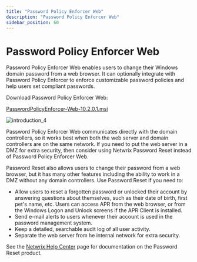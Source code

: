 ```yaml
---
title: "Password Policy Enforcer Web"
description: "Password Policy Enforcer Web"
sidebar_position: 60
---
```


# Password Policy Enforcer Web

Password Policy Enforcer Web enables users to change their Windows domain password from a web
browser. It can optionally integrate with Password Policy Enforcer to enforce customizable password
policies and help users set compliant passwords.

Download Password Policy Enforcer Web:

[PasswordPolicyEnforcer-Web-10.2.0.1.msi](https://releases.netwrix.com/products/passwordpolicyenforcer/10.2/passwordpolicyenforcer-web-10.2.0.1.msi)

![introduction_4](/images/passwordpolicyenforcer/11.1/web/introduction_4.webp)

Password Policy Enforcer Web communicates directly with the domain controllers, so it works best
when both the web server and domain controllers are on the same network. If you need to put the web
server in a DMZ for extra security, then consider using Netwrix Password Reset instead of Password
Policy Enforcer Web.

Password Reset also allows users to change their password from a web browser, but it has many other
features including the ability to work in a DMZ without any domain controllers. Use Password Reset
if you need to:

- Allow users to reset a forgotten password or unlocked their account by answering questions about
  themselves, such as their date of birth, first pet's name, etc. Users can access APR from the web
  browser, or from the Windows Logon and Unlock screens if the APR Client is installed.
- Send e-mail alerts to users whenever their account is used in the password management system.
- Keep a detailed, searchable audit log of all user activity.
- Separate the web server from he internal network for extra security.

See the [Netwrix Help Center](https://helpcenter.netwrix.com/) page for documentation on the
Password Reset product.
